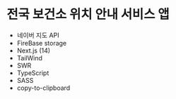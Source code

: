 # 전국 보건소 위치 안내 서비스 앱

- 네이버 지도 API
- FireBase storage
- Next.js (14)
- TailWind
- SWR
- TypeScript
- SASS
- copy-to-clipboard
